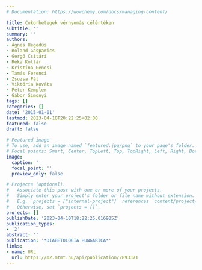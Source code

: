 ```yaml
---
# Documentation: https://wowchemy.com/docs/managing-content/

title: Cukorbetegek vérnyomás célértéken
subtitle: ''
summary: ''
authors:
- Ágnes Hegedűs
- Roland Gasparics
- Gergő Csitári
- Réka Kollár
- Kristína Gencsi
- Tamás Ferenci
- Zsuzsa Pál
- Viktória Kováts
- Péter Kempler
- Gábor Simonyi
tags: []
categories: []
date: '2015-01-01'
lastmod: 2023-04-10T20:22:25+02:00
featured: false
draft: false

# Featured image
# To use, add an image named `featured.jpg/png` to your page's folder.
# Focal points: Smart, Center, TopLeft, Top, TopRight, Left, Right, BottomLeft, Bottom, BottomRight.
image:
  caption: ''
  focal_point: ''
  preview_only: false

# Projects (optional).
#   Associate this post with one or more of your projects.
#   Simply enter your project's folder or file name without extension.
#   E.g. `projects = ["internal-project"]` references `content/project/deep-learning/index.md`.
#   Otherwise, set `projects = []`.
projects: []
publishDate: '2023-04-10T18:22:25.016905Z'
publication_types:
- '2'
abstract: ''
publication: '*DIABETOLOGIA HUNGARICA*'
links:
- name: URL
  url: https://m2.mtmt.hu/api/publication/2893371
---
```

